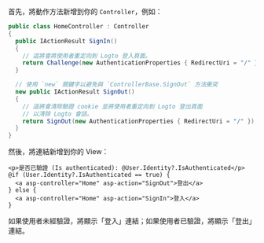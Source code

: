 首先，將動作方法新增到你的 `Controller`，例如：

```csharp title="Controllers/HomeController.cs"
public class HomeController : Controller
{
  public IActionResult SignIn()
  {
    // 這將會將使用者重定向到 Logto 登入頁面。
    return Challenge(new AuthenticationProperties { RedirectUri = "/" });
  }

  // 使用 `new` 關鍵字以避免與 `ControllerBase.SignOut` 方法衝突
  new public IActionResult SignOut()
  {
    // 這將會清除驗證 cookie 並將使用者重定向到 Logto 登出頁面
    // 以清除 Logto 會話。
    return SignOut(new AuthenticationProperties { RedirectUri = "/" });
  }
}
```

然後，將連結新增到你的 View：

```cshtml title="Views/Home/Index.cshtml"
<p>是否已驗證 (Is authenticated): @User.Identity?.IsAuthenticated</p>
@if (User.Identity?.IsAuthenticated == true) {
  <a asp-controller="Home" asp-action="SignOut">登出</a>
} else {
  <a asp-controller="Home" asp-action="SignIn">登入</a>
}
```

如果使用者未經驗證，將顯示「登入」連結；如果使用者已驗證，將顯示「登出」連結。
